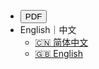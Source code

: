 - <button onclick="nav_downloadPdfBtnClick()" style=''>PDF</button>
- English｜中文
  - [:cn: 简体中文](/)
  - [:uk: English](/en/)